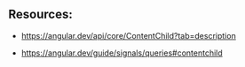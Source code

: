 ## Resources:

- https://angular.dev/api/core/ContentChild?tab=description

- https://angular.dev/guide/signals/queries#contentchild